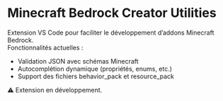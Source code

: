 # Minecraft Bedrock Creator Utilities

Extension VS Code pour faciliter le développement d’addons Minecraft Bedrock.  
Fonctionnalités actuelles :
- Validation JSON avec schémas Minecraft
- Autocomplétion dynamique (propriétés, enums, etc.)
- Support des fichiers behavior_pack et resource_pack

⚠️ Extension en développement. 
